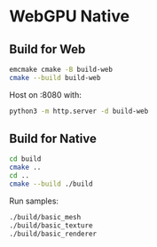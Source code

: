 # WebGPU Native

## Build for Web

```bash
emcmake cmake -B build-web
cmake --build build-web
```

Host on :8080 with:

```bash
python3 -m http.server -d build-web
```

## Build for Native

```bash
cd build
cmake ..
cd ..
cmake --build ./build
```

Run samples:

```bash
./build/basic_mesh
./build/basic_texture
./build/basic_renderer
```
